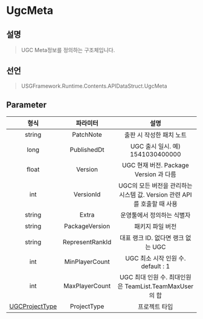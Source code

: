 # UgcMeta

## 설명
> UGC Meta정보를 정의하는 구조체입니다.
## 선언
> USGFramework.Runtime.Contents.APIDataStruct.UgcMeta
## Parameter
|               **형식**                |    **파라미터**     |                      **설명**                      |
|:-----------------------------------:|:---------------:|:------------------------------------------------:|
|               string                |    PatchNote    |                  출판 시 작성한 패치 노트                  |
|                long                 |   PublishedDt   |           UGC 출시 일시. 예) 1541030400000            |
|                float                |     Version     |         UGC 현재 버전. Package Version 과 다름          |
|                 int                 |    VersionId    | UGC의 모든 버전을 관리하는 시스템 값. Version 관련 API를 호출할 때 사용 |
|               string                |      Extra      |                  운영툴에서 정의하는 식별자                  |
|               string                | PackageVersion  |                    패키지 파일 버전                     |
|               string                | RepresentRankId |             대표 랭크 ID. 없다면 랭크 없는 UGC              |
|                 int                 | MinPlayerCount  |           UGC 최소 시작 인원 수. default : 1            |
|                 int                 | MaxPlayerCount  |   UGC 최대 인원 수. 최대인원은 TeamList.TeamMaxUser 의 합    |
| [UGCProjectType](UGCProjectType.md) |   ProjectType   |                     	프로젝트 타입                     |


